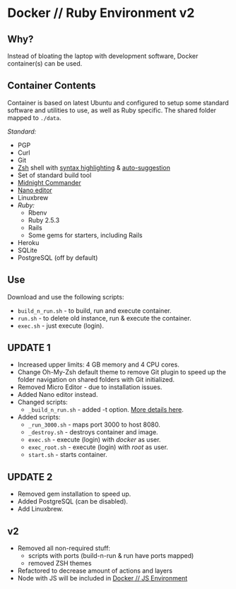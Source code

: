 # **Docker // Ruby Environment v2**

## **Why?**

Instead of bloating the laptop with development software, Docker container(s) can be used.

## **Container Contents**

Container is based on latest Ubuntu and configured to setup some standard software and utilities to use, as well as Ruby specific. The shared folder mapped to `./data`.

_Standard:_

- PGP
- Curl
- Git
- [Zsh](https://github.com/zsh-users/zsh) shell with [syntax highlighting](https://github.com/zdharma/fast-syntax-highlighting) & [auto-suggestion](https://github.com/zsh-users/zsh-autosuggestions)
- Set of standard build tool
- [Midnight Commander](https://github.com/MidnightCommander/mc)
- [Nano editor](https://www.nano-editor.org)
- Linuxbrew
- _Ruby:_
  - Rbenv
  - Ruby 2.5.3
  - Rails
  - Some gems for starters, including Rails
- Heroku
- SQLite
- PostgreSQL (off by default)

## **Use**

Download and use the following scripts:

- `build_n_run.sh` - to build, run and execute container.
- `run.sh` - to delete old instance, run & execute the container.
- `exec.sh` - just execute (login).

## **UPDATE 1**

- Increased upper limits: 4 GB memory and 4 CPU cores.
- Change Oh-My-Zsh default theme to remove Git plugin to speed up the folder navigation on shared folders with Git initialized.
- Removed Micro Editor - due to installation issues.
- Added Nano editor instead.
- Changed scripts:
  - `_build_n_run.sh` - added -t option. [More details here](https://docs.docker.com/engine/reference/commandline/build/).
- Added scripts:
  - `_run_3000.sh` - maps port 3000 to host 8080.
  - `_destroy.sh` - destroys container and image.
  - `exec.sh` - execute (login) with _docker_ as user.
  - `exec_root.sh` - execute (login) with _root_ as user.
  - `start.sh` - starts container.

## **UPDATE 2**

- Removed gem installation to speed up.
- Added PostgreSQL (can be disabled).
- Add Linuxbrew.

## v2

- Removed all non-required stuff:
  - scripts with ports (build-n-run & run have ports mapped)
  - removed ZSH themes
- Refactored to decrease amount of actions and layers
- Node with JS will be included in [Docker // JS Environment](https://github.com/d-mv/docker-js-dev)
